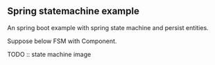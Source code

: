 ## Spring statemachine example
An spring boot example with spring state machine and persist entities.

Suppose below FSM with Component.

TODO :: state machine image

